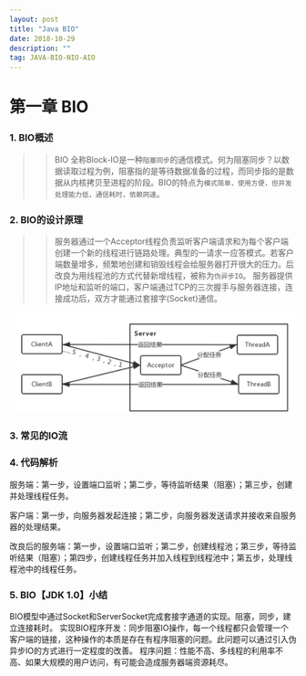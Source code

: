 ```yaml
---
layout: post
title: "Java BIO"
date: 2018-10-29
description: ""
tag: JAVA-BIO-NIO-AIO
---
```


# 第一章  BIO

### 1. BIO概述

>> BIO 全称Block-IO是一种`阻塞同步`的通信模式。何为阻塞同步？以数据读取过程为例，阻塞指的是等待数据准备的过程，而同步指的是数据从内核拷贝至进程的阶段。BIO的特点为`模式简单，使用方便，但并发处理能力低，通信耗时，依赖网速`。

### 2. BIO的设计原理

>> 服务器通过一个Acceptor线程负责监听客户端请求和为每个客户端创建一个新的线程进行链路处理。典型的一请求一应答模式。若客户端数量增多，频繁地创建和销毁线程会给服务器打开很大的压力。后改良为用线程池的方式代替新增线程，被称为`伪异步IO`。
服务器提供IP地址和监听的端口，客户端通过TCP的三次握手与服务器连接，连接成功后，双方才能通过套接字(Socket)通信。

![BIO 原理图](images\post\BIOpro.png)

### 3. 常见的IO流


### 4. 代码解析
服务端：第一步，设置端口监听；第二步，等待监听结果（阻塞）；第三步，创建并处理线程任务。

客户端：第一步，向服务器发起连接；第二步，向服务器发送请求并接收来自服务器的处理结果。

改良后的服务端：第一步，设置端口监听；第二步，创建线程池；第三步，等待监听结果（阻塞）；第四步，创建线程任务并加入线程到线程池中；第五步，处理线程池中的线程任务。


### 5. BIO【JDK 1.0】小结
BIO模型中通过Socket和ServerSocket完成套接字通道的实现。阻塞，同步，建立连接耗时。
实现BIO程序开发：同步阻塞IO操作，每一个线程都只会管理一个客户端的链接，这种操作的本质是存在有程序阻塞的问题。此问题可以通过引入伪异步IO的方式进行一定程度的改善。
程序问题：性能不高、多线程的利用率不高、如果大规模的用户访问，有可能会造成服务器端资源耗尽。
